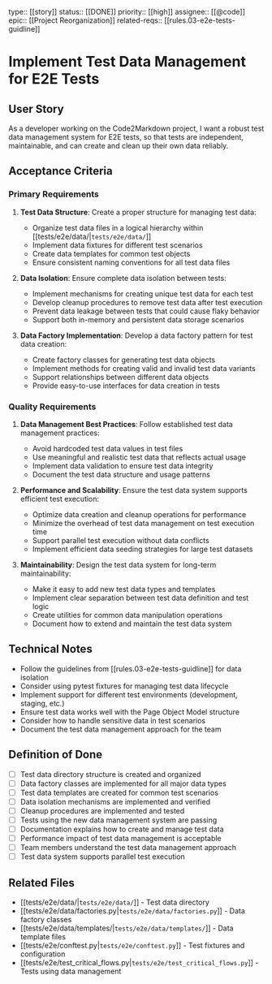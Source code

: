 type:: [[story]]
status:: [[DONE]]
priority:: [[high]]
assignee:: [[@code]]
epic:: [[Project Reorganization]]
related-reqs:: [[rules.03-e2e-tests-guidline]]

# Implement Test Data Management for E2E Tests

## User Story
As a developer working on the Code2Markdown project, I want a robust test data management system for E2E tests, so that tests are independent, maintainable, and can create and clean up their own data reliably.

## Acceptance Criteria

### Primary Requirements
1. **Test Data Structure**: Create a proper structure for managing test data:
   - Organize test data files in a logical hierarchy within [[tests/e2e/data/|`tests/e2e/data/`]]
   - Implement data fixtures for different test scenarios
   - Create data templates for common test objects
   - Ensure consistent naming conventions for all test data files

2. **Data Isolation**: Ensure complete data isolation between tests:
   - Implement mechanisms for creating unique test data for each test
   - Develop cleanup procedures to remove test data after test execution
   - Prevent data leakage between tests that could cause flaky behavior
   - Support both in-memory and persistent data storage scenarios

3. **Data Factory Implementation**: Develop a data factory pattern for test data creation:
   - Create factory classes for generating test data objects
   - Implement methods for creating valid and invalid test data variants
   - Support relationships between different data objects
   - Provide easy-to-use interfaces for data creation in tests

### Quality Requirements
1. **Data Management Best Practices**: Follow established test data management practices:
   - Avoid hardcoded test data values in test files
   - Use meaningful and realistic test data that reflects actual usage
   - Implement data validation to ensure test data integrity
   - Document the test data structure and usage patterns

2. **Performance and Scalability**: Ensure the test data system supports efficient test execution:
   - Optimize data creation and cleanup operations for performance
   - Minimize the overhead of test data management on test execution time
   - Support parallel test execution without data conflicts
   - Implement efficient data seeding strategies for large test datasets

3. **Maintainability**: Design the test data system for long-term maintainability:
   - Make it easy to add new test data types and templates
   - Implement clear separation between test data definition and test logic
   - Create utilities for common data manipulation operations
   - Document how to extend and maintain the test data system

## Technical Notes
- Follow the guidelines from [[rules.03-e2e-tests-guidline]] for data isolation
- Consider using pytest fixtures for managing test data lifecycle
- Implement support for different test environments (development, staging, etc.)
- Ensure test data works well with the Page Object Model structure
- Consider how to handle sensitive data in test scenarios
- Document the test data management approach for the team

## Definition of Done
- [ ] Test data directory structure is created and organized
- [ ] Data factory classes are implemented for all major data types
- [ ] Test data templates are created for common test scenarios
- [ ] Data isolation mechanisms are implemented and verified
- [ ] Cleanup procedures are implemented and tested
- [ ] Tests using the new data management system are passing
- [ ] Documentation explains how to create and manage test data
- [ ] Performance impact of test data management is acceptable
- [ ] Team members understand the test data management approach
- [ ] Test data system supports parallel test execution

## Related Files
- [[tests/e2e/data/|`tests/e2e/data/`]] - Test data directory
- [[tests/e2e/data/factories.py|`tests/e2e/data/factories.py`]] - Data factory classes
- [[tests/e2e/data/templates/|`tests/e2e/data/templates/`]] - Data template files
- [[tests/e2e/conftest.py|`tests/e2e/conftest.py`]] - Test fixtures and configuration
- [[tests/e2e/test_critical_flows.py|`tests/e2e/test_critical_flows.py`]] - Tests using data management